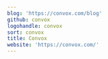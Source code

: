 ```yaml
---
blog: 'https://convox.com/blog'
github: convox
logohandle: convox
sort: convox
title: Convox
website: 'https://convox.com/'
---
```

